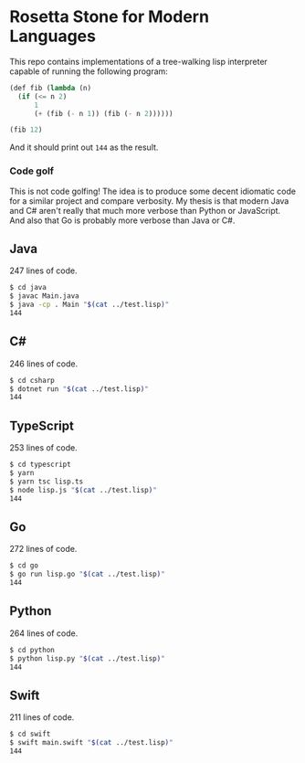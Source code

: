 # Rosetta Stone for Modern Languages

This repo contains implementations of a tree-walking lisp interpreter capable of running the following program:

```lisp
(def fib (lambda (n)
  (if (<= n 2)
      1
      (+ (fib (- n 1)) (fib (- n 2))))))

(fib 12)
```

And it should print out `144` as the result.

### Code golf

This is not code golfing! The idea is to produce some decent idiomatic code for a similar project and compare verbosity. My thesis is that modern Java and C# aren't really that much more verbose than Python or JavaScript. And also that Go is probably more verbose than Java or C#.

## Java

247 lines of code.

```bash
$ cd java
$ javac Main.java
$ java -cp . Main "$(cat ../test.lisp)"
144
```

## C#

246 lines of code.

```bash
$ cd csharp
$ dotnet run "$(cat ../test.lisp)"
144
```

## TypeScript

253 lines of code.

```bash
$ cd typescript
$ yarn
$ yarn tsc lisp.ts
$ node lisp.js "$(cat ../test.lisp)"
144
```

## Go

272 lines of code.

```bash
$ cd go
$ go run lisp.go "$(cat ../test.lisp)"
144
```

## Python

264 lines of code.

```bash
$ cd python
$ python lisp.py "$(cat ../test.lisp)"
144
```

## Swift

211 lines of code.

```bash
$ cd swift
$ swift main.swift "$(cat ../test.lisp)"
144
```

